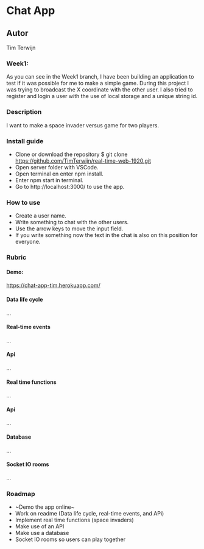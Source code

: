 # Chat App

## Autor
Tim Terwijn

### Week1:
As you can see in the Week1 branch, I have been building an application to test if it was possible for me to make a simple game. During this project I was trying to broadcast the X coordinate with the other user. I also tried to register and login a user with the use of local storage and a unique string id.  

### Description
I want to make a space invader versus game for two players. 

### Install guide
* Clone or download the repository $ git clone https://github.com/TimTerwijn/real-time-web-1920.git
* Open server folder with VSCode.
* Open terminal en enter npm install.
* Enter npm start in terminal.
* Go to http://localhost:3000/ to use the app.

### How to use
* Create a user name.
* Write something to chat with the other users.
* Use the arrow keys to move the input field.
* If you write something now the text in the chat is also on this position for everyone.

### Rubric
#### Demo:
https://chat-app-tim.herokuapp.com/

#### Data life cycle
...

#### Real-time events
...

#### Api
...

#### Real time functions
...

#### Api
...

#### Database
...

#### Socket IO rooms
...

### Roadmap
* ~Demo the app online~
* Work on readme (Data life cycle, real-time events, and APi)
* Implement real time functions (space invaders)
* Make use of an API
* Make use a database
* Socket IO rooms so users can play together
